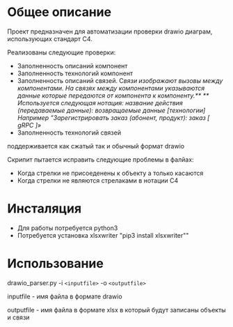 # Общее описание

Проект предназначен для автоматизации проверки drawio диаграм, использующих стандарт C4.

Реализованы следующие проверки:

* Заполненность описаний компонент
* Заполненность технологий компонент
* Заполненность описаний связей.
  С*вязи изображают вызовы между компонентами.  На связях между компонентами указываются данные которые передаются от компонента к компоненту.** **
  Используется следующая нотация:* *название действия (передаваемые данные): возвращаемые данные [технологии]
  Например* *”Зарегистрировать заказ (абонент, продукт): заказ [*  *gRPC* *]»*
* Заполненность технологий связей

поддерживается как сжатый так и обычный формат drawio

Скрипит пытается исправить следующие проблемы в фалйах:

* Когда стрелки не присоеденены к объекту а только касаются
* Когда стрелки не являются стрелаками в нотации C4

# Инсталяция

* Для работы потребуется python3
* Потребуется установка xlsxwriter "pip3 install xlsxwriter""

# Использование

drawio_parser.py -i `<inputfile>` -o `<outputfile>`

inputfile - имя файла в формате drawio

outputfile - имя файла в формате xlsx в который будут записаны объекты и связи

